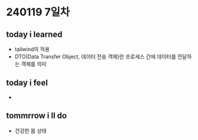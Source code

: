 # 240119 7일차

## today i learned

- tailwind의 적용
- DTO(Data Transfer Object, 데이터 전송 객체)란 프로세스 간에 데이터를 전달하는 객체를 의미


## today i feel

- 


## tommrrow i ll do

- 건강한 몸 상태